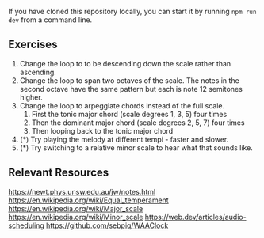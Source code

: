 If you have cloned this repository locally, you can start it by running `npm run dev` from a command line.

## Exercises

1. Change the loop to to be descending down the scale rather than ascending.
2. Change the loop to span two octaves of the scale. The notes in the second octave have the same pattern but each is note 12 semitones higher.
3. Change the loop to arpeggiate chords instead of the full scale.
   1. First the tonic major chord (scale degrees 1, 3, 5) four times
   2. Then the dominant major chord (scale degrees 2, 5, 7) four times
   3. Then looping back to the tonic major chord
4. (\*) Try playing the melody at different tempi - faster and slower.
5. (\*) Try switching to a relative minor scale to hear what that sounds like.

## Relevant Resources

https://newt.phys.unsw.edu.au/jw/notes.html
https://en.wikipedia.org/wiki/Equal_temperament
https://en.wikipedia.org/wiki/Major_scale
https://en.wikipedia.org/wiki/Minor_scale
https://web.dev/articles/audio-scheduling
https://github.com/sebpiq/WAAClock
